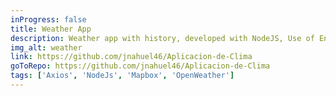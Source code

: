 ```yaml
---
inProgress: false
title: Weather App
description: Weather app with history, developed with NodeJS, Use of Environment Variables, Axios, Mapbox places to get places, OpenWeather to get the current weather.
img_alt: weather
link: https://github.com/jnahuel46/Aplicacion-de-Clima
goToRepo: https://github.com/jnahuel46/Aplicacion-de-Clima
tags: ['Axios', 'NodeJs', 'Mapbox', 'OpenWeather']
---
```

